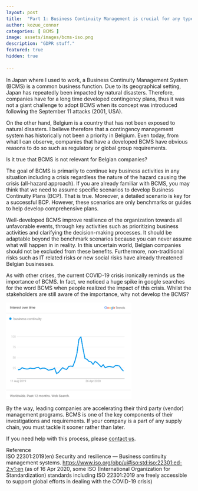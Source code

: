 ```yaml
---
layout: post
title:  "Part 1: Business Continuity Management is crucial for any type of hazard "
author: kozue_connor
categories: [ BCMS ]
image: assets/images/bcms-iso.png
description: "GDPR stuff."
featured: true
hidden: true

---
```


In Japan where I used to work, a Business Continuity Management System (BCMS) is a common business function. Due to its geographical setting, Japan has repeatedly been impacted by natural disasters.
Therefore, companies have for a long time developed contingency plans, thus it was not a giant challenge to adopt BCMS when its concept was introduced following the September 11 attacks (2001, USA). 

On the other hand, Belgium is a country that has not been exposed to natural disasters. I believe therefore that a contingency management system has historically not 
been a priority in Belgium. Even today, from what I can observe, companies that have a developed BCMS have obvious reasons to do so such as regulatory or global group requirements. 

Is it true that BCMS is not relevant for Belgian companies? 

The goal of BCMS is primarily to continue key business activities in any situation including a crisis regardless 
the nature of the hazard causing the crisis (all-hazard approach). If you are already familiar with BCMS, you may think that we need to 
assume specific scenarios to develop Business Continuity Plans (BCP). That is true. Moreover, a detailed scenario is key for a successful BCP. However, these scenarios are only benchmarks or guides to help develop comprehensive plans. 

Well-developed BCMS improve resilience of the organization towards all unfavorable events, through key activities such as prioritizing business activities and clarifying the decision-making processes. It should be adaptable beyond the benchmark scenarios because you can never assume what will happen in in reality. In this uncertain world, Belgian companies should not be excluded from these benefits. Furthermore, non-traditional risks such as IT related risks or new social risks have already threatened Belgian businesses. 

As with other crises, the current COVID-19 crisis ironically reminds us the importance of BCMS. In fact, we noticed a huge spike in google searches for the word BCMS when people realized the impact of this crisis. Whilst the stakeholders are still aware of the importance, why not develop the BCMS?  

 ![BCMS interest rose due to COVID-19!](/assets/images/bcms-part1.png "BCMS interest over time")

By the way, leading companies are accelerating their third party (vendor) management programs. BCMS is one of the key components of their investigations and requirements. 
If your company is a part of any supply chain, you must tackle it sooner rather than later. 

If you need help with this process, please [contact us](https://www.ordina.be/diensten/security-and-privacy/). 

 

Reference <br>
ISO 22301:2019(en) Security and resilience — Business continuity management systems. https://www.iso.org/obp/ui#iso:std:iso:22301:ed-2:v1:en (as of 16 Apr 2020, some ISO (International Organization for Standardization) standards including ISO 22301:2019 are freely accessible to support global efforts in dealing with the COVID-19 crisis) 